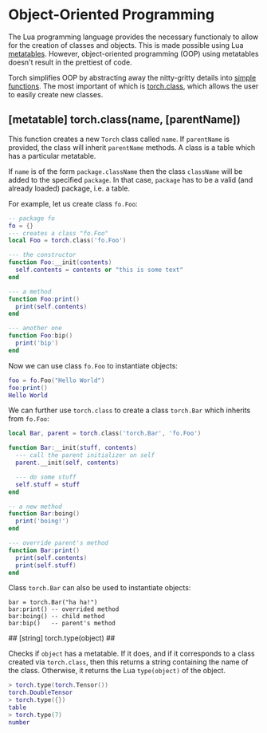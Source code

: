 # Object-Oriented Programming #

The Lua programming language provides the necessary 
functionaly to allow for the creation of classes and objects. 
This is made possible using Lua [metatables](http://nova-fusion.com/2011/06/30/lua-metatables-tutorial/).
However, object-oriented programming (OOP) using metatables doesn't result in the prettiest of code.

Torch simplifies OOP by abstracting away the nitty-gritty details into 
[simple functions](https://github.com/torch/torch7/blob/master/doc/utility.md).
The most important of which is [torch.class](https://github.com/torch/torch7/blob/master/doc/utility.md#torch.class),
which allows the user to easily create new classes.

## [metatable] torch.class(name, [parentName]) ##

This function creates a new `Torch` class called `name`. 
If `parentName` is provided, the class will inherit
`parentName` methods. A class is a table which has a particular metatable.

If `name` is of the form `package.className` then the class `className` will be added to the specified `package`.
In that case, `package` has to be a valid (and already loaded) package, i.e. a table.

For example, let us create class `fo.Foo`:
```lua
-- package fo
fo = {}
--- creates a class "fo.Foo"
local Foo = torch.class('fo.Foo')

--- the constructor
function Foo:__init(contents)
  self.contents = contents or "this is some text"
end

--- a method
function Foo:print()
  print(self.contents)
end

--- another one
function Foo:bip()
  print('bip')
end
```

Now we can use class `fo.Foo` to instantiate objects:
```lua
foo = fo.Foo("Hello World")
foo:print()
Hello World
```

We can further use `torch.class` to create a class `torch.Bar` which inherits from `fo.Foo`:
```lua
local Bar, parent = torch.class('torch.Bar', 'fo.Foo')

function Bar:__init(stuff, contents)
  --- call the parent initializer on self
  parent.__init(self, contents)

  --- do some stuff
  self.stuff = stuff
end

-- a new method
function Bar:boing()
  print('boing!')
end

--- override parent's method
function Bar:print()
  print(self.contents)
  print(self.stuff)
end
```
Class `torch.Bar` can also be used to instantiate objects:
```
bar = torch.Bar("ha ha!")
bar:print() -- overrided method
bar:boing() -- child method
bar:bip()   -- parent's method
```

<a name="torch.type"/>
## [string] torch.type(object) ##

Checks if `object` has a metatable. If it does, and if it corresponds to a
class created via `torch.class`, then this returns a string containing the name of the
class. Otherwise, it returns the Lua `type(object)` of the object.

```lua
> torch.type(torch.Tensor())
torch.DoubleTensor
> torch.type({})
table
> torch.type(7)
number
```
